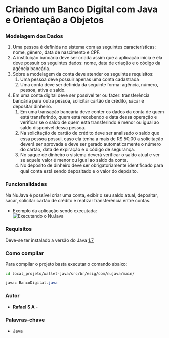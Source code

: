# Criando um Banco Digital com Java e Orientação a Objetos


### Modelagem dos Dados

1. Uma pessoa é definida no sistema com as seguintes características: nome, gênero,  data de nascimento e CPF.
2. A instituição bancária deve ser criada assim que a aplicação inicia e ela deve possuir os seguintes dados: nome, data de criação e o código da agência bancária.
3. Sobre a modelagem da conta deve atender os seguintes requisitos:
    1. Uma pessoa deve possuir apenas uma conta cadastrada
    2. Uma conta deve ser definida da seguinte forma: agência, número, pessoa, ativa e saldo.
4. Em uma conta digital deve ser possível ter ou fazer: transferência bancária para outra pessoa, solicitar cartão de crédito, sacar e depositar dinheiro. 
    1. Em uma transação bancária deve conter os dados da conta de quem está transferindo, quem está recebendo e data dessa operação e verificar se o saldo de quem está transferindo é menor ou igual ao saldo disponível dessa pessoa.
    2. Na solicitação de cartão de crédito deve ser analisado o saldo que essa pessoa possui, caso ela tenha a mais de R$ 50,00 a solicitação deverá ser aprovada e deve ser gerado automaticamente o número do cartão, data de expiração e o código de segurança.
    3. No saque de dinheiro o sistema deverá verificar o saldo atual e ver se aquele valor é menor ou igual ao saldo da conta.
    4. No depósito de dinheiro deve ser obrigatoriamente identificado para qual conta está sendo depositado e o valor do depósito. 

### Funcionalidades

Na NuJava é possível criar uma conta, exibir o seu saldo atual, depositar, sacar, solicitar cartão de crédito e realizar transferência entre contas.

- Exemplo da aplicação sendo executada: <br />
![Executando o NuJava](https://user-images.githubusercontent.com/38151364/109973650-72287900-7cd7-11eb-9316-40f1d01fa5eb.png)

### Requisitos

Deve-se ter instalado a versão do Java [1.7](https://docs.oracle.com/javase/7/docs/api/) 

### Como compilar

Para compilar o projeto basta executar o comando abaixo:

```bash
cd local_projeto/wallet-java/src/br/esig/com/nujava/main/
```

```java
javac BancoDigital.java
```

### **Autor**

- **Rafael S A** - 

### Palavras-chave

- Java
